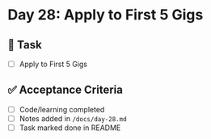 # Day 28: Apply to First 5 Gigs

## 🎯 Task
- [ ] Apply to First 5 Gigs

## ✅ Acceptance Criteria
- [ ] Code/learning completed
- [ ] Notes added in `/docs/day-28.md`
- [ ] Task marked done in README
